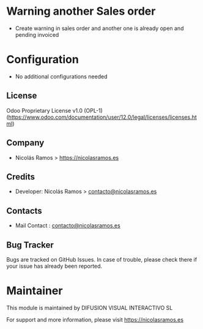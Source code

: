 # Warning another Sales order

- Create warning in sales order and another one is already open and pending invoiced

# Configuration

- No additional configurations needed

## License

Odoo Proprietary License v1.0 (OPL-1)
(https://www.odoo.com/documentation/user/12.0/legal/licenses/licenses.html)

## Company

- Nicolás Ramos > https://nicolasramos.es

## Credits

- Developer:
  Nicolás Ramos > contacto@nicolasramos.es

## Contacts

- Mail Contact : contacto@nicolasramos.es

## Bug Tracker

Bugs are tracked on GitHub Issues. In case of trouble, please check there if your issue has already been reported.

# Maintainer

This module is maintained by DIFUSION VISUAL INTERACTIVO SL

For support and more information, please visit https://nicolasramos.es
